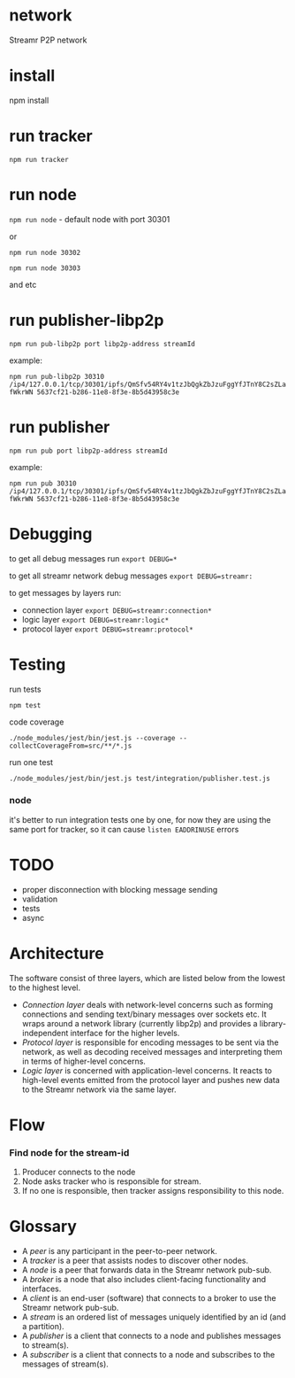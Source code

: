 # network

Streamr P2P network

# install

npm install

# run tracker

`npm run tracker`

# run node

`npm run node` - default node with port 30301

or

`npm run node 30302`

`npm run node 30303`

and etc

# run publisher-libp2p

`npm run pub-libp2p port libp2p-address streamId`

example:

`npm run pub-libp2p 30310 /ip4/127.0.0.1/tcp/30301/ipfs/QmSfv54RY4v1tzJbQgkZbJzuFggYfJTnY8C2sZLafWkrWN 5637cf21-b286-11e8-8f3e-8b5d43958c3e`

# run publisher

`npm run pub port libp2p-address streamId`

example:

`npm run pub 30310 /ip4/127.0.0.1/tcp/30301/ipfs/QmSfv54RY4v1tzJbQgkZbJzuFggYfJTnY8C2sZLafWkrWN 5637cf21-b286-11e8-8f3e-8b5d43958c3e`

# Debugging
to get all debug messages run `export DEBUG=*`

to get all streamr network debug messages `export DEBUG=streamr:`

to get messages by layers run:

- connection layer `export DEBUG=streamr:connection*`
- logic layer `export DEBUG=streamr:logic*`
- protocol layer `export DEBUG=streamr:protocol*`

# Testing
run tests

`npm test`

code coverage

`./node_modules/jest/bin/jest.js --coverage --collectCoverageFrom=src/**/*.js`

run one test

`./node_modules/jest/bin/jest.js test/integration/publisher.test.js`

### node
it's better to run integration tests one by one, for now they are using the same port for tracker, so it can cause `listen EADDRINUSE` errors  

# TODO

- proper disconnection with blocking message sending
- validation
- tests
- async

# Architecture

The software consist of three layers, which are listed below from the lowest to the highest level.

- _Connection layer_ deals with network-level concerns such as forming connections and sending text/binary messages
over sockets etc. It wraps around a network library (currently libp2p) and provides a library-independent interface for
the higher levels.
- _Protocol layer_ is responsible for encoding messages to be sent via the network, as well as decoding received
messages and interpreting them in terms of higher-level concerns.
- _Logic layer_ is concerned with application-level concerns. It reacts to high-level events emitted from the protocol
layer and pushes new data to the Streamr network via the same layer.

# Flow

### Find node for the stream-id
1. Producer connects to the node
2. Node asks tracker who is responsible for stream.
3. If no one is responsible, then tracker assigns responsibility to this node.

# Glossary
- A _peer_ is any participant in the peer-to-peer network.
- A _tracker_ is a peer that assists nodes to discover other nodes.
- A _node_ is a peer that forwards data in the Streamr network pub-sub.
- A _broker_ is a node that also includes client-facing functionality and interfaces.
- A _client_ is an end-user (software) that connects to a broker to use the Streamr network pub-sub.
- A _stream_ is an ordered list of messages uniquely identified by an id (and a partition).
- A _publisher_ is a client that connects to a node and publishes messages to stream(s).
- A _subscriber_ is a client that connects to a node and subscribes to the messages of stream(s).